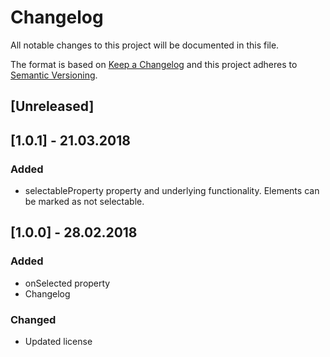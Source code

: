 # Changelog
All notable changes to this project will be documented in this file.

The format is based on [Keep a Changelog](http://keepachangelog.com/en/1.0.0/)
and this project adheres to [Semantic Versioning](http://semver.org/spec/v2.0.0.html).

## [Unreleased]

## [1.0.1] - 21.03.2018
### Added
- selectableProperty property and underlying functionality. Elements can be marked as not selectable.

## [1.0.0] - 28.02.2018
### Added
- onSelected property
- Changelog

### Changed
- Updated license